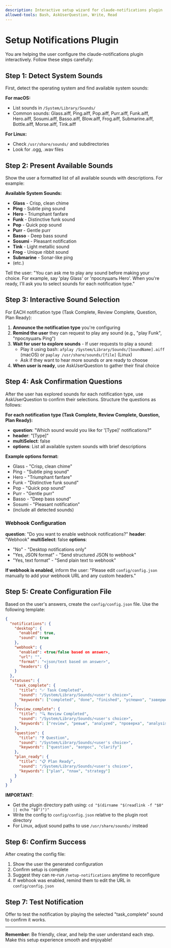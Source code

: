 ```yaml
---
description: Interactive setup wizard for claude-notifications plugin
allowed-tools: Bash, AskUserQuestion, Write, Read
---
```


# Setup Notifications Plugin

You are helping the user configure the claude-notifications plugin interactively. Follow these steps carefully:

## Step 1: Detect System Sounds

First, detect the operating system and find available system sounds:

**For macOS:**
- List sounds in `/System/Library/Sounds/`
- Common sounds: Glass.aiff, Ping.aiff, Pop.aiff, Purr.aiff, Funk.aiff, Hero.aiff, Sosumi.aiff, Basso.aiff, Blow.aiff, Frog.aiff, Submarine.aiff, Bottle.aiff, Morse.aiff, Tink.aiff

**For Linux:**
- Check `/usr/share/sounds/` and subdirectories
- Look for .ogg, .wav files

## Step 2: Present Available Sounds

Show the user a formatted list of all available sounds with descriptions. For example:

**Available System Sounds:**
- **Glass** - Crisp, clean chime
- **Ping** - Subtle ping sound
- **Hero** - Triumphant fanfare
- **Funk** - Distinctive funk sound
- **Pop** - Quick pop sound
- **Purr** - Gentle purr
- **Basso** - Deep bass sound
- **Sosumi** - Pleasant notification
- **Tink** - Light metallic sound
- **Frog** - Unique ribbit sound
- **Submarine** - Sonar-like ping
- (etc.)

Tell the user: "You can ask me to play any sound before making your choice. For example, say 'play Glass' or 'прослушать Hero'. When you're ready, I'll ask you to select sounds for each notification type."

## Step 3: Interactive Sound Selection

For EACH notification type (Task Complete, Review Complete, Question, Plan Ready):

1. **Announce the notification type** you're configuring
2. **Remind the user** they can request to play any sound (e.g., "play Funk", "прослушать Ping")
3. **Wait for user to explore sounds** - If user requests to play a sound:
   - Play it using bash: `afplay /System/Library/Sounds/[SoundName].aiff` (macOS) or `paplay /usr/share/sounds/[file]` (Linux)
   - Ask if they want to hear more sounds or are ready to choose
4. **When user is ready**, use AskUserQuestion to gather their final choice

## Step 4: Ask Confirmation Questions

After the user has explored sounds for each notification type, use AskUserQuestion to confirm their selections. Structure the questions as follows:

**For each notification type (Task Complete, Review Complete, Question, Plan Ready):**
- **question**: "Which sound would you like for '[Type]' notifications?"
- **header**: "[Type]"
- **multiSelect**: false
- **options**: List all available system sounds with brief descriptions

**Example options format:**
- Glass - "Crisp, clean chime"
- Ping - "Subtle ping sound"
- Hero - "Triumphant fanfare"
- Funk - "Distinctive funk sound"
- Pop - "Quick pop sound"
- Purr - "Gentle purr"
- Basso - "Deep bass sound"
- Sosumi - "Pleasant notification"
- (include all detected sounds)

### Webhook Configuration
**question**: "Do you want to enable webhook notifications?"
**header**: "Webhook"
**multiSelect**: false
**options**:
- "No" - "Desktop notifications only"
- "Yes, JSON format" - "Send structured JSON to webhook"
- "Yes, text format" - "Send plain text to webhook"

**If webhook is enabled**, inform the user:
"Please edit `config/config.json` manually to add your webhook URL and any custom headers."

## Step 5: Create Configuration File

Based on the user's answers, create the `config/config.json` file. Use the following template:

```json
{
  "notifications": {
    "desktop": {
      "enabled": true,
      "sound": true
    },
    "webhook": {
      "enabled": <true/false based on answer>,
      "url": "",
      "format": "<json/text based on answer>",
      "headers": {}
    }
  },
  "statuses": {
    "task_complete": {
      "title": "✅ Task Completed",
      "sound": "/System/Library/Sounds/<user's choice>",
      "keywords": ["completed", "done", "finished", "успешно", "завершен"]
    },
    "review_complete": {
      "title": "🔍 Review Completed",
      "sound": "/System/Library/Sounds/<user's choice>",
      "keywords": ["review", "ревью", "analyzed", "проверка", "analysis"]
    },
    "question": {
      "title": "❓ Question",
      "sound": "/System/Library/Sounds/<user's choice>",
      "keywords": ["question", "вопрос", "clarify"]
    },
    "plan_ready": {
      "title": "📋 Plan Ready",
      "sound": "/System/Library/Sounds/<user's choice>",
      "keywords": ["plan", "план", "strategy"]
    }
  }
}
```

**IMPORTANT**:
- Get the plugin directory path using: `cd "$(dirname "$(readlink -f "$0" || echo "$0")")"`
- Write the config to `config/config.json` relative to the plugin root directory
- For Linux, adjust sound paths to use `/usr/share/sounds/` instead

## Step 6: Confirm Success

After creating the config file:
1. Show the user the generated configuration
2. Confirm setup is complete
3. Suggest they can re-run `/setup-notifications` anytime to reconfigure
4. If webhook was enabled, remind them to edit the URL in `config/config.json`

## Step 7: Test Notification

Offer to test the notification by playing the selected "task_complete" sound to confirm it works.

---

**Remember**: Be friendly, clear, and help the user understand each step. Make this setup experience smooth and enjoyable!
